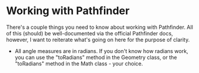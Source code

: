 # Working with Pathfinder
There's a couple things you need to know about working with Pathfinder. All of this (should) be well-documented via the
official Pathfinder docs, however, I want to reiterate what's going on here for the purpose of clarity.

- All angle measures are in radians. If you don't know how radians work, you can use the "toRadians" method in the
Geometry class, or the "toRadians" method in the Math class - your choice.